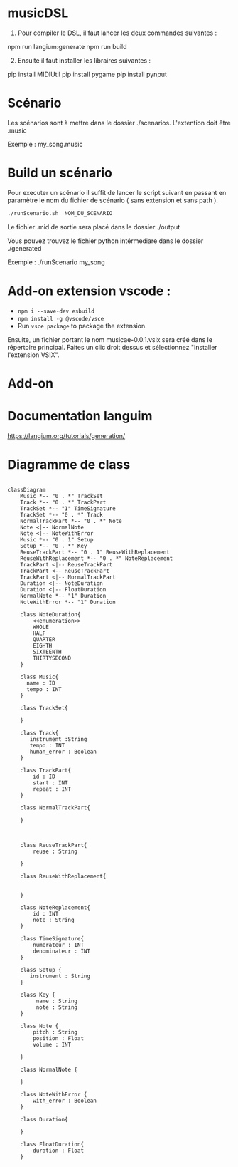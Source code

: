 # musicDSL

1) Pour compiler le DSL, il faut lancer les deux  commandes suivantes : 

npm run langium:generate
npm run build

2) Ensuite il faut installer les libraires  suivantes : 

pip install MIDIUtil
pip install pygame
pip install pynput


# Scénario

Les scénarios sont à mettre dans le dossier ./scenarios. L'extention doit être .music

Exemple : my_song.music

# Build un scénario 

Pour executer un scénario il suffit de lancer le script suivant en passant en paramètre le nom du fichier de scénario ( sans extension et sans path ). 

``` bash
./runScenario.sh  NOM_DU_SCENARIO
```
Le fichier .mid de sortie sera placé dans le dossier ./output

Vous pouvez trouvez le fichier python intérmediare dans le dossier ./generated 


Exemple : ./runScenario my_song

# Add-on extension vscode : 

- `npm i --save-dev esbuild`
- `npm install -g @vscode/vsce`
- Run `vsce package` to package the extension.
  
Ensuite, un fichier portant le nom musicae-0.0.1.vsix sera créé dans le répertoire principal. Faites un clic droit dessus et sélectionnez "Installer l'extension VSIX".

# Add-on 

# Documentation languim 

https://langium.org/tutorials/generation/


# Diagramme de class

```mermaid

classDiagram
    Music *-- "0 . *" TrackSet
    Track *-- "0 . *" TrackPart
    TrackSet *-- "1" TimeSignature
    TrackSet *-- "0 . *" Track
    NormalTrackPart *-- "0 . *" Note
    Note <|-- NormalNote
    Note <|-- NoteWithError
    Music *-- "0 . 1" Setup
    Setup *-- "0 . *" Key
    ReuseTrackPart *-- "0 . 1" ReuseWithReplacement
    ReuseWithReplacement *-- "0 . *" NoteReplacement
    TrackPart <|-- ReuseTrackPart
    TrackPart <-- ReuseTrackPart
    TrackPart <|-- NormalTrackPart
    Duration <|-- NoteDuration
    Duration <|-- FloatDuration
    NormalNote *-- "1" Duration
    NoteWithError *-- "1" Duration

    class NoteDuration{
        <<enumeration>>
        WHOLE
        HALF
        QUARTER
        EIGHTH
        SIXTEENTH
        THIRTYSECOND
    }

    class Music{
      name : ID
      tempo : INT
    }

    class TrackSet{

    }

    class Track{
       instrument :String
       tempo : INT
       human_error : Boolean
    }

    class TrackPart{
        id : ID
        start : INT
        repeat : INT
    }

    class NormalTrackPart{
        
    }

    

    class ReuseTrackPart{
        reuse : String

    }

    class ReuseWithReplacement{


    }

    class NoteReplacement{
        id : INT
        note : String
    }
    
    class TimeSignature{
        numerateur : INT
        denominateur : INT
    }

    class Setup {
       instrument : String
    }

    class Key {
         name : String
         note : String
    }

    class Note {
        pitch : String
        position : Float
        volume : INT

    }

    class NormalNote {
         
    }

    class NoteWithError {
        with_error : Boolean 
    }

    class Duration{

    }

    class FloatDuration{
        duration : Float 
    }


```
